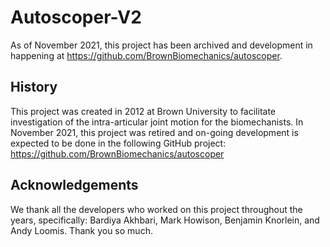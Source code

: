 # Autoscoper-V2

As of November 2021, this project has been archived and development in happening at https://github.com/BrownBiomechanics/autoscoper.

## History
This project was created in 2012 at Brown University to facilitate investigation of the intra-articular joint motion for the biomechanists.
In November 2021, this project was retired and on-going development is expected to be done in the following GitHub project: https://github.com/BrownBiomechanics/autoscoper

## Acknowledgements
We thank all the developers who worked on this project throughout the years, specifically: Bardiya Akhbari, Mark Howison, Benjamin Knorlein, and Andy Loomis. Thank you so much.

